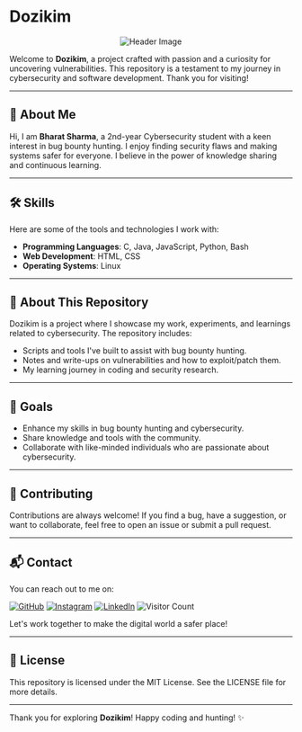 # Dozikim

<p align="center">
  <img src="https://user-images.githubusercontent.com/58959408/232639433-cb0aea21-66f0-4508-a771-85e2089c5a87.gif" alt="Header Image">
</p>



Welcome to **Dozikim**, a project crafted with passion and a curiosity for uncovering vulnerabilities. This repository is a testament to my journey in cybersecurity and software development. Thank you for visiting!

---

## 🌟 About Me

Hi, I am **Bharat Sharma**, a 2nd-year Cybersecurity student with a keen interest in bug bounty hunting. I enjoy finding security flaws and making systems safer for everyone. I believe in the power of knowledge sharing and continuous learning.

---

## 🛠️ Skills

Here are some of the tools and technologies I work with:

- **Programming Languages**: C, Java, JavaScript, Python, Bash
- **Web Development**: HTML, CSS
- **Operating Systems**: Linux

---

## 📂 About This Repository

Dozikim is a project where I showcase my work, experiments, and learnings related to cybersecurity. The repository includes:

- Scripts and tools I've built to assist with bug bounty hunting.
- Notes and write-ups on vulnerabilities and how to exploit/patch them.
- My learning journey in coding and security research.

---

## 🎯 Goals

- Enhance my skills in bug bounty hunting and cybersecurity.
- Share knowledge and tools with the community.
- Collaborate with like-minded individuals who are passionate about cybersecurity.

---

## 🤝 Contributing

Contributions are always welcome! If you find a bug, have a suggestion, or want to collaborate, feel free to open an issue or submit a pull request.

---

## 📬 Contact

You can reach out to me on:

[![GitHub](https://img.shields.io/badge/GitHub-181717?style=for-the-badge&logo=github&logoColor=white)](https://github.com/dozikim)
[![Instagram](https://img.shields.io/badge/Instagram-E4405F?style=for-the-badge&logo=instagram&logoColor=white)](https://www.instagram.com/dozikim_96/)
[![LinkedIn](https://img.shields.io/badge/LinkedIn-0A66C2?style=for-the-badge&logo=linkedin&logoColor=white)](https://www.linkedin.com/in/bharat-sharma-6963a8334/)
![Visitor Count](https://visitor-badge.laobi.icu/badge?page_id=dozikim/dozikim)

Let's work together to make the digital world a safer place!

---

## 📜 License

This repository is licensed under the MIT License. See the LICENSE file for more details.

---

Thank you for exploring **Dozikim**! Happy coding and hunting! ✨
